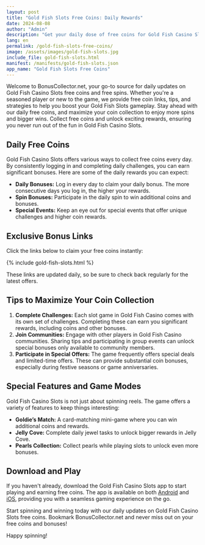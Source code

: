 ```yaml
---
layout: post
title: "Gold Fish Slots Free Coins: Daily Rewards"
date: 2024-08-08
author: "Admin"
description: "Get your daily dose of free coins for Gold Fish Casino Slots. Check out our latest updates for bonuses and exclusive rewards!"
lang: en
permalink: /gold-fish-slots-free-coins/
image: /assets/images/gold-fish-slots.jpg
include_file: gold-fish-slots.html
manifest: /manifests/gold-fish-slots.json
app_name: "Gold Fish Slots Free Coins"
---
```


Welcome to BonusCollector.net, your go-to source for daily updates on Gold Fish Casino Slots free coins and free spins. Whether you're a seasoned player or new to the game, we provide free coin links, tips, and strategies to help you boost your Gold Fish Slots gameplay. Stay ahead with our daily free coins, and maximize your coin collection to enjoy more spins and bigger wins. Collect free coins and unlock exciting rewards, ensuring you never run out of the fun in Gold Fish Casino Slots.

## Daily Free Coins

Gold Fish Casino Slots offers various ways to collect free coins every day. By consistently logging in and completing daily challenges, you can earn significant bonuses. Here are some of the daily rewards you can expect:

- **Daily Bonuses:** Log in every day to claim your daily bonus. The more consecutive days you log in, the higher your rewards.
- **Spin Bonuses:** Participate in the daily spin to win additional coins and bonuses.
- **Special Events:** Keep an eye out for special events that offer unique challenges and higher coin rewards.

## Exclusive Bonus Links

Click the links below to claim your free coins instantly:

{% include gold-fish-slots.html %}

These links are updated daily, so be sure to check back regularly for the latest offers.

## Tips to Maximize Your Coin Collection

1. **Complete Challenges:** Each slot game in Gold Fish Casino comes with its own set of challenges. Completing these can earn you significant rewards, including coins and other bonuses.
2. **Join Communities:** Engage with other players in Gold Fish Casino communities. Sharing tips and participating in group events can unlock special bonuses only available to community members.
3. **Participate in Special Offers:** The game frequently offers special deals and limited-time offers. These can provide substantial coin bonuses, especially during festive seasons or game anniversaries.

## Special Features and Game Modes

Gold Fish Casino Slots is not just about spinning reels. The game offers a variety of features to keep things interesting:

- **Goldie’s Match:** A card-matching mini-game where you can win additional coins and rewards.
- **Jelly Cove:** Complete daily jewel tasks to unlock bigger rewards in Jelly Cove.
- **Pearls Collection:** Collect pearls while playing slots to unlock even more bonuses.

## Download and Play

If you haven't already, download the Gold Fish Casino Slots app to start playing and earning free coins. The app is available on both [Android](https://play.google.com/store/apps/details?id=com.williamsinteractive.goldfish) and [iOS](https://apps.apple.com/us/app/gold-fish-slots-casino-games/id806393795), providing you with a seamless gaming experience on the go.

Start spinning and winning today with our daily updates on Gold Fish Casino Slots free coins. Bookmark BonusCollector.net and never miss out on your free coins and bonuses!

Happy spinning!